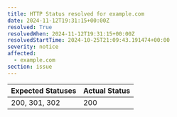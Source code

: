 ```yaml
---
title: HTTP Status resolved for example.com
date: 2024-11-12T19:31:15+00:00Z
resolved: True
resolvedWhen: 2024-11-12T19:31:15+00:00Z
resolvedStartTime: 2024-10-25T21:09:43.191474+00:00
severity: notice
affected:
  - example.com
section: issue
---
```


| Expected Statuses | Actual Status  |
|-------------------|----------------|
| 200, 301, 302 | 200 |
